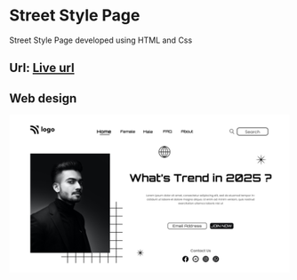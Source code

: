 # Street Style Page

Street Style Page developed using HTML and Css

## Url: [Live url](https://1-street-style-page.netlify.app)

## Web design

![Web Design](1.png)


